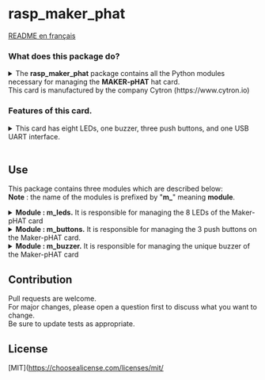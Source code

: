# rasp_maker_phat

[README en français](./FR_README.md)

### What does this package do?
<details>
<summary>The <b>rasp_maker_phat</b> package contains all the Python modules necessary for managing the <b>MAKER-pHAT</b> hat card.<br>This card is manufactured by the company Cytron (https://www.cytron.io)</summary><br>           
   
Example of assemblies on modules Raspberry Pi 3B+ ou Pi Zero.<br><br>

![](./maker-pHat-card-monted.png )

</details>


### Features of this card.
<details>
<summary>This card has eight LEDs, one buzzer, three push buttons, and one USB UART interface.<br><br></summary>

>- Its size is the same as that of a Raspberry Pi Zero module. It integrates perfectly with the Pi Zero SBC type series<br>
(SBC :single-board computer)<br>
>- It is also compatible with Raspberry Pi sizes: <br>
>   - Standard size : 3B/3B+/4B1GB/4B2GB/4B4GB<br>
>   - Medium size: 3A+<br>
>   - Small size: Pi Zero/W/WH..<br>
>- Its pinout is fully compatible with the GPIO Bus of Raspberry modules.
>- The 8 LEDs are selectable via the pins  GPIO (17, 18, 27, 22, 25, 12, 13, 19) in BCM mode.<br>
>- The three push buttons are programmable via the pins GPIO (21,19,20) in BCM mode. <br>
>- The Buzzer can be activated on the pin (GPIO 26)  in BCM mode.<br>
>- The GPIO pins assigned to each functionality are clearly identified (screen printed) on the printed circuit.<br>Including SPI, UART, I2C, 5V, 3.3V, et GND.<br>
>- Its USB input acts as a power input and UART ports..
>- Its USB input voltage is 5v. The source can be a PC, a power bank or an AC adapter.<br>
    It can also be powered by the 5V BUS of the Raspberry Pi module.

 <br><br>
**For more information, consult the manufacturer's website** [CyTRON](https://www.cytron.io/c-raspberry-pi-hat#/-c616/cytron-m11/sort=p.number_sales/order=DESC/limit=20/minPrice=/maxPrice=)<br><br>


![](/Documents/EN_Maker-pHAT_Overview.png)


</details>

## Use

This package contains three modules which are described below:
<br>**Note** : the name of the modules is prefixed by "**m_**" meaning **module**.

<details>
<summary><b>Module : m_leds.</b> It is responsible for managing the 8 LEDs of the Maker-pHAT card</summary><br>

>  <details>
>  <summary><b>Methodes</b> :</summary><br> 
>
>>  <details>
>>  <summary><b>flash( led_n , tempo = 1.0 )</b></summary><br>
>>
>>>-  **AIM** : The LED concerned goes to the <b>ON</b> state, then <b>tempo</b> second later goes to the <b>OFF</b> state.<br><br>
>>>-  **PARAMETER** :
>>>    - **led_n** : LED index.
>>>      -  int [0, 7] 
>>>      -  led_n = 0 for the LED on the far right of the Maker-pHAT board.
>>>      -  led_n = 7 for the LED on the far left of the Maker-pHAT board.<br><br>
>>>    - **tempo** : float, ]0, oo[
>>>      -  Time (in seconds) during which the Led 'n' will be **ON**. After this time it goes to the **OFF** state.<br>
>>>         By default **tempo** = 1.0 seconds<br><br>   
>>  </details>
>>
>>  <details>
>>  <summary><b>flash_mask(mask = 0xFF, tempo = 1.0)</b></summary><br>    
>>
>>>-  **AIM** : The LED(s) concerned set **ON** ,  then after the tempo has elapsed,  the same LEDs set **OFF**<br><br>
>>>-  **PARAMETER** :   
>>>    - **mask** : 8-bit mask, each bit is associated with an LED.
>>>      -  int [0x00, 0xFF] 
>>>      -  mask = 0x01 is associated with the LED located on the far right of the Maker-pHAT card.
>>>      -  mask = 0x80 is associated with the LED located on the far left of the Maker-pHAT card.
>>>      -  mask = 0b01010101 = 0x55 is associated with the index LEDS {6, 4, 2, 0}
>>>      -  mask = 0xFF is associated with the index LEDS {7, 6, 5, 4, 3, 2, 1, 0}<br><br>
>>>    - **tempo** : float, ]0, oo[
>>>      -  Time (in seconds) during which the Led 'n' will be **ON**. After this time it goes to the **OFF** state.<br>
>>>         By default **tempo** = 1.0 seconds<br><br>   
>>  </details>
>>
>>  <details>
>>  <summary><b>set_on_leds( mask = 0x00)</b></summary><br>    
>>
>>>-  **AIM** : The LED(s) concerned set **ON**.</b></b>
>>>-  **PARAMETER** :   
>>>    - **mask** : 8-bit mask, each bit is associated with an LED.
>>>      -  int [0x00, 0xFF] 
>>>      -  mask = 0x01 is associated with the LED located on the far right of the Maker-pHAT card.
>>>      -  mask = 0x80 is associated with the LED located on the far left of the Maker-pHAT card.
>>>      -  mask = 0b01010101 = 0x55 is associated with the index LEDS {6, 4, 2, 0}
>>>      -  mask = 0xFF is associated with the index LEDS {7, 6, 5, 4, 3, 2, 1, 0}<br><br>
>>>      -  **NOTE 1**: if mask = 0x00 then the state of the 8 LEDs will not be modified.
>>>      -  **NOTE 2**: if an LED affected by the mask is in the **ON** state, then the state remains at **ON**.
>>  </details>
>>
>>  <details>
>>  <summary><b>set_off_leds( mask = 0x00)</b></summary><br>    
>>
>>>-  **AIM** : The LED(s) concerned set **OFF**.</b></b>
>>>-  **PARAMETER** :     
>>>    - **mask** : 8-bit mask, each bit is associated with an LED.
>>>      -  int [0x00, 0xFF] 
>>>      -  mask = 0x01 is associated with the LED located on the far right of the Maker-pHAT card.
>>>      -  mask = 0x80 is associated with the LED located on the far left of the Maker-pHAT card.
>>>      -  mask = 0b01010101 = 0x55 is associated with the index LEDS {6, 4, 2, 0}
>>>      -  mask = 0xFF is associated with the index LEDS {7, 6, 5, 4, 3, 2, 1, 0}<br><br>
>>>      -  **NOTE 1**: if mask = 0x00 then the state of the 8 LEDs will not be modified.
>>>      -  **NOTE 2**: if an LED affected by the mask is in the **OFF** state, then the state remains at **OFF**.
>>  </details>
>>
>>  <details>
>>  <summary><b>Code example</b></summary><br>  
>>
>>>  ```python
>>>  from rasp_maker_phat import m_leds as leds
>>>  
>>>  # Class instantiation
>>>  leds = leds.Leds()
>>>  
>>>  # Turns on Led #2 for one second (default) then turns on Led #5 for 0.3 seconds.
>>>  leds.flash( 2 )
>>>  leds.flash( 2, 0.3 )
>>>  
>>>  # Turn off all the LEDs then turn on only the odd index LEDs.
>>>  leds.set_off_leds( x0FF )
>>>  leds.set_on_leds( x055 )
>>>  
>>>  # Turn off all LEDs, then turn on all odd LEDs for 1.5 seconds
>>>  # then turn on all even LEDs for 2.6 seconds
>>>  leds.set_off_leds( x0FF )
>>>  leds.flash_mask( x055, 1.5 )
>>>  leds.flash_mask( x0AA, 2.6 )
>>>  ``` 
>>  </details>
>>
>>  `_______________________________________________________________________________`
>  </details>
</details>

<details>
<summary><b>Module : m_buttons.</b> It is responsible for managing the 3 push buttons on the Maker-pHAT card.</summary><br>

>   <details>
>      <summary><b>Getters</b> :</summary> 
>      <br>
>
>>-   **list_of_switch_pins**<br>
>>        return the list of BCM references of the 3 pins associated with the 3 switchs name screen printed of the Maker_pHAT card.<br>
>>-   **list_of_switch_names**<br>
>>        return list of switch names which are screen printed on the maker-pHAT card.<br>
>>-   **dico_switch_name_to_pin_code**<br>
>>        return the dictionary of couples (switch_name, pin_code) where switch_name is the key.<br>
>>-   **dico_pin_code_to_switch_name**<br>
>>        return the dictionary of couples (pin_code, switch_name) where code_pin is the key.<br>
>   </details>
>
>   <details>
>   <summary><b>Methodes</b> :</summary><br>
>
>>  <details>
>>  <summary><b>logical_state_pins (list_of_switch_name)</b> :</summary><br>  
>> 
>>>-  **AIM**<br>
>>>     Returns the logical state of the three switches in the form of a dictionary of three pairs **<Key, value>**.<br>
>>>     Where **Key** is the switch name, and **value** is the **logical state of the pin** associated with the switch.<br>
>>>     The dictionary contains as many pairs as valid and different switch names requested in the input parameter.<br><br>
>>>- **PARAMETER**
>>>   -  **list_of_switch_name** : 
>>>         -   What data types are allowed or prohibited for the input parameter.<br>
>>>              -   is **str**   : In this case, only one switch name is allowed. It will then be either **"sw1"** or **"sw2"** or **"sw3"**..<br>
>>>              -   is **tuple** : **NOT ALLOWED**.<br>
>>>              -   is **list**  : In this case this list must contain one or more switch names among : **"sw1"** and/or **"sw2"** and/or **"sw3"**.<br>
>>>                                 The order does not matter and accidental repetition of a name has no consequences..<br><br>
>>>        -    **Reminder** : <br>
>>>               -   Be careful when using the print statement.<br>
>>>                   Don't forget to alternate between double quotes and single quotes.<br>
>>>                   ```
>>>                   print( f"states are { x.logical_state_pins( ['sw1', 'sw3'] ) } " )
>>>                   print( f'states are { x.logical_state_pins( ["sw1", "sw3"] ) } ' )
>>>                   ```
>>>        -    **Warning** : <br>
>>>              -   If the switch name is not among **"sw1"** or **"sw2"** or **"sw3"** Then a **KeyError** will be raised.<br>
>>>                  Intercepting and handling this error is the responsibility of the user.<br><br>
>>>- **RETURN**<br>
>>>    -  The logical state of a pin takes three forms
>>>         -    String **"ON"**  which means *the switch is in the pressed state*.<br>
>>>         -    String **"OFF"** which means *the switch is in the released state*.<br>
>>>         -    **None**  which means *the switch has not been initialized*, the request has no meaning.<br><br>
>>>    -  examples of allowed syntax
>>>
>>>         -    input is a string.<br> 
>>>              ```
>>>              logical_state_pins( "sw1" ) -->  { "sw1": "ON" }
>>>              logical_state_pins( "sw2" ) -->  { "sw2": None }
>>>              ```
>>>         -    input is a Liste. 
>>>              ```
>>>              logical_state_pins( ["sw3"] ) -->  { "sw3":"OFF" } 
>>>              logical_state_pins( ["sw1", "sw2", "sw3"] ) -->  { "sw1":"ON", "sw2": None, "sw3":"OFF" }
>>>              ```
>>  </details>
>>
>>  <details>
>>  <summary><b>add_event_detect_switch(  switch_name, trigger = GPIO.FALLING, callback = empty , bouncetime = 50)</b> :</summary><br>
>>
>>>-  **AIM**<br>
>>>     Creates a thread that monitors actions performed on switch (**switch_name**) of the Maker-pHat board.<br>
>>>     The action (**trigger**) will consist of pressing or releasing or both.<br>
>>>     As soon as the action appears, the thread will call the function (**callback**) which will process the action on the switch.<br><br>
>>>- **PARAMETERS**
>>>   -  **switch_name** : str in set "**sw1**", "**sw2**", "**sw3**" .<br>
>>>       - This is the name of the switch of the Maker-pHat board that will be monitored by the thread.<br><br>
>>>   -  **trigger** : indicates on which edge of the signal the processing will be triggered.
>>>       - int only three  possible values [GPIO.FALLING (press), GPIO.RISING (release) , GPIO.BOTH (press or realease] 
>>>       - All actions on a switch will trigger processing either on the rising edge of the signal, or on the falling edge, or both.<br>
>>>         In the latter case the processing will be triggered twice.<br><br>
>>>   - **callback** : this parameter is the name of the function that will be called by the thread to process the event.<br>
>>>      - The default name is **empty**.<br>
>>>        It is a function internal to the class, and this function does nothing (pass).
>>>      - If you do not redefine the callback setting, a tread will still be created.<br>
>>>        When an event occurs, the **empty** function will be called but will produce no effect.<br>
>>>      - **Warning** :<br>
>>>        The name of the processing function is not a string.<br>
>>>        Therefore, it should not be written in quotes or double quotes, as strings usually are.
>>>        <br><br>
>>>   - **bouncetime** : time required to stabilize the state of the push button.
>>>      - int [0,oo[.<br>
>>>      - The unit is milliseconds. By default, its value is set to 5O ms. <br>
>>>      - **Reducing** this value risks making the treatment behavior unstable.<br>
>>>        There is a risk that for a single action the processing will then be launched several times in succession.<br>
>>>      - **Increasing** this value delays the processing of the push button action.<br><br>  
>>  </details>
>>  
>>  <details>
>>  <summary><b>cleanup (switch_names = None)</b> :</summary> 
>>  <br>
>>     
>>>-  **AIM**<br>
>>>       -  The switch(es) mentioned in the parameter (switch_names) will result in:
>>>           - The deactivation of each of the pins associated with these switches.
>>>           - Putting pins in an electrical state which does not entail any risk of destruction of the Raspberry card
>>>           - Stopping and destroying the threads concerned.
>>>       - After this command, all actions on the switches concerned will no longer have any effect..<br><br>
>>>-  **PARAMETER**<br>
>>>       -  **switch_name** : Several writings and types are possible.<br><br>
>>>           - If this parameter is not specified, then its default value will be **None**<br>
>>>             In this case the three switches **sw1**" and "**sw2**" and "**sw3**" will be cleaned.<br>
>>>             After this command, any actions on any switches of the Maker-pHAT card will have no effect.<br><br>
>>>           - str **sw1**" or "**sw2**" or "**sw3**". Only one switch name at a time will be cleaned.<br><br>
>>>           - List or Tuple must contain only the terms **"sw1"** and/or **"sw2"** and/or **"sw3"**<br>
>>>             **Remark**<br>
>>>                -   Writing [ "sw1", "sw2", "sw3" ] is equivalent to not entering a value for this parameter (None case).<br>
>>>                -   The order of the switch names in the list does not matter.<br>
>>>                -   An accidental repetition of a switch name has no consequences.<br>
>>>                    At the first occurrence of the switch name, it will be cleaned.<br><br>
>>  </details>
>>
>>  <details>
>>  <summary><b>Details about writing callback functions</b> :</summary> 
>>  <br>
>>
>>> <details>
>>> <summary><b>how many formats are allowed ? :</b> :</summary> 
>>> <br>
>>> 
>>>   
>>>>  ```python
>>>>  # First possible format
>>>>  # args is a tuple always contains only one element.
>>>>  # This element is the code BCM of the pin causing the event, and **args[0]** is the value of this pin code.
>>>>  def your_function_name(*args):
>>>>      pin_code = args[0]
>>>>      your code
>>>>  
>>>>  # Second possible format
>>>>  # pin_code is the code BCM of the pin causing the event
>>>>  def your_function_name(pin_code):
>>>>      your code
>>>>  ```
>>> </details>
>>>
>>> <details>
>>> <summary><b>how many callback functions should we create ? :</b> :</summary> 
>>> <br>
>>>>     
>>>>  ```python
>>>>  # FIRST POSSIBILIY
>>>>  #    One function per switch you want to monitor, for exemple sw1 and sw3
>>>>  #    In this case the input parameter is unimportant since it is known in advance, but
>>>>  #    the format of this parameter must be indicated even if it will not be used in your code
>>>>  
>>>>  def name_of_your_SW1_callback_function(chosen_parameter_format):
>>>>      your code to process the sw1 switch
>>>>  
>>>>  def name_of_your_SW3_callback_function(chosen_parameter_format):
>>>>      your code to process the sw3 switch
>>>>  #-----------------------------------------------------------
>>>>  
>>>>  # SECOND POSSIBILIY
>>>>  #     Only one function common to all switches.
>>>>  #     It is your code which will adapt the processing according to the input parameter, whatever its format
>>>>  def name_of_your_COMMON_callback_function(pin_code) :
>>>>      if pin_code == PIN_CODE_SW1 :
>>>>         your code for switch sw1
>>>>  
>>>>      elif pin_code == PIN_CODE_SW2 :
>>>>         your code for switch sw2
>>>>  
>>>>      elif pin_code == PIN_CODE_SW3 :
>>>>         your code for switch sw3
>>>>  
>>>>      else :
>>>>         your code for Error (normally this case is impossible)
>>>>  ```
>>> </details>
>>>
>>> <details>
>>> <summary><b>How to process events in the case where trigger == GPIO.BOTH ? :</b> :</summary> 
>>> <br>
>>>   
>>>>   You will not get any information about the action on the switch.<br>
>>>>   Is this a press or a release of the switch? Impossible to know.<br>
>>>>   The input parameter of your callback function will not contain this information, it will only contain the pin code.
>>>>   <br>
>>>>
>>>>  ```python
>>>>  
>>>>  # SIMPLEST CASE
>>>>  #    You do not care whether the triggering of the call is due to a pressing or releasing action on the switch.
>>>>  #    For exemple on sw1 switch, and regardless of the type of triggering event
>>>>  
>>>>  def name_of_your_BOTH_callback_function_on_SW1(chosen_parameter_format):
>>>>      x.your code for switch sw1 
>>>>  
>>>>  #-----------------------------------------------------------
>>>>  
>>>>  
>>>>  
>>>>  # SLIGHTLY LESS SIMPLE CASE
>>>>  #    Depending on the logical state of the switch you select the processing planned for the appropriate type of event
>>>>  
>>>>  def name_of_your_BOTH_callback_function_on_SW1(chosen_parameter_format):
>>>>      if x.logical_state_pins( 'sw1' ) == "ON"  :
>>>>          x.your code for switch sw1 on FALLING edge
>>>>
>>>>      elif x.logical_state_pins( 'sw1' ) == "OFF" :
>>>>          x.your code for switch sw1 on RISING edge   
>>>>
>>>>      else :  # None case but it is imposible
>>>>          pass
>>>>  
>>>>  #-----------------------------------------------------------
>>>>  
>>>>  
>>>>     
>>>>  # MORE COMPLEX CASE
>>>>  #     You must use two callback functions
>>>>  #     -- One for the action of pressing the switch. 
>>>>  #     -- Another when the action disappears.
>>>>  #     The principle is that each callback function deactivates itself and activates the opposite callback function.
>>>>  #     These are two mirror functions
>>>>  #
>>>>  #     Exemple for the switch sw3 (inst_button)
>>>>  
>>>>  inst_buttons = buttons.Buttons()
>>>>  
>>>>  def name_of_your_FALLING_callback_function_SW3(pin_code) :
>>>>      # you deactivate the callback function processing the FALLING trigger, and activate the callback function processing the RISING trigger
>>>>      # The Buttons class allows you to do this in a single command
>>>>      inst_buttons.add_event_detect_switch(  "sw3", GPIO.RISING, name_of_your_RISING_callback_function_SW3 )
>>>>  
>>>>      # your specific code for FALLING event start here
>>>>      your code ....
>>>>  
>>>>  
>>>>  def name_of_your_RISING_callback_function_SW3(pin_code) :
>>>>      # you deactivate the callback function processing the RISING trigger, and activate the callback function processing the FALLING trigger
>>>>      # The Buttons class allows you to do this in a single command
>>>>      inst_buttons.add_event_detect_switch( "sw3", GPIO.FALLING, name_of_your_FALLING_callback_function_SW3)
>>>>  
>>>>      # your specific code for RISING event start here
>>>>      your code  ....     
>>>>  ```
>>>>  </details>
>>>> 
>>>  </details>
>>>  
>>>  <details>
>>>  <summary><b>Code example</b></summary> 
>>>  <br>  
>>>     
>>>>  ```python
>>>>    buts = Buttons()
>>>>
>>>>    # Declaration of event processing functions (callback function)
>>>>    def test_button_sw1(*args):
>>>>        print(f"here sw1 processing, args : {args}" )
>>>>
>>>>    def test_button_sw2(*args):
>>>>        print(f"here sw2 processing, args[0] : {args[0]}" )
>>>>
>>>>    def test_button_sw3(pin_code):
>>>>        print(f"here sw3 processing, pin_code : {pin_code}" )
>>>>
>>>>    def common_test_button_switch(pin_code):
>>>>        print(f"COMMON processing : Event on pin_code {pin_code}")
>>>>
>>>>    def rising_event_detected_on_sw1(pin_code):
>>>>        buts.add_event_detect_switch("sw1", GPIO.FALLING, falling_event_detected_on_sw1)
>>>>        print(f"States : {buts.logical_state_pins('sw1')}")
>>>>        print(f"rising_event  : pin {pin_code}" )
>>>>
>>>>    def falling_event_detected_on_sw1(pin_code ):
>>>>        buts.add_event_detect_switch("sw1", GPIO.RISING, rising_event_detected_on_sw1)
>>>>        print(f"States : {buts.logical_state_pins('sw1')}")
>>>>        print(f"falling_event : pin {pin_code}" )
>>>>
>>>>
>>>>
>>>>    # Assignment of treads monitoring events occurring on each switch
>>>>    # Each switch has its own callback function.
>>>>    buts.add_event_detect_switch("sw1", GPIO.FALLING, test_button_sw1)
>>>>    buts.add_event_detect_switch("sw2", GPIO.RISING , test_button_sw2)
>>>>    buts.add_event_detect_switch("sw3", GPIO.BOTH   , test_button_sw3)
>>>>
>>>>
>>>>    print("\nYou can now push the button to test them FALLING, RISING, BOTH" )
>>>>    time.sleep(7)
>>>>
>>>>    # Reassign threads monitoring events occurring on each switch
>>>>    # All switches have the same callback function.
>>>>    buts.add_event_detect_switch("sw1", GPIO.FALLING, common_test_button_switch)
>>>>    buts.add_event_detect_switch("sw2", GPIO.RISING , common_test_button_switch)
>>>>    buts.add_event_detect_switch("sw3", GPIO.BOTH   , common_test_button_switch)
>>>>    print("\nYou can now push the button to test them with the same callback function")
>>>>    time.sleep(7)
>>>>
>>>>    # Now we deactivate all switches
>>>>    print("\nCleanup all switch. Now no more reaction from the switches")
>>>>    print(f"states befor cleanup : {buts.logical_state_pins(buts.list_of_switch_names)}")
>>>>    buts.cleanup(  )
>>>>    print(f"states after cleanup : {buts.logical_state_pins(buts.list_of_switch_names)}")
>>>>    time.sleep(4)
>>>>
>>>>    # Only callback function of sw1 is activated t_detect_switch/
>>>>    print("\nOnly switch SW1 is re-activated. with BOTH trigger. The callback function will be twice callet. Test  it" )
>>>>    print(f"States befor add_event_detect_switch : {buts.logical_state_pins(buts.list_of_switch_names)}")
>>>>    buts.add_event_detect_switch("sw1", GPIO.BOTH, test_button_sw1)
>>>>    print(f"States after add_event_detect_switch : {buts.logical_state_pins(buts.list_of_switch_names)}")
>>>>    time.sleep(4)
>>>>
>>>>    # To detect front up and front down
>>>>    buts.add_event_detect_switch("sw1", GPIO.FALLING, falling_event_detected_on_sw1)
>>>>    print("\nFinally we simulate the BOTH trigger with two callback functions on the sw1")
>>>>    time.sleep(7)
>>>>    print()
>>>>
>>>>  ```
>>>  </details>
>>>
>>>`_______________________________________________________________________________`
>>  </details>
>
>  </details>

<details>   
<summary><b>Module  : m_buzzer.</b> It is responsible for managing the unique buzzer of the Maker-pHAT card</summary><br>
   
>  <details>
>  <summary><b>Methodes</b> :</summary><br> 
>
>>  <details>
>>  <summary><b>beep (beep_duration = 1.0)</b> :</summary><br>
>>
>>>-  **AIM** :  For a time expressed in seconds, the buzzer emits a sound.<br><br>
>>>-  **PARAMETERS**
>>>      -  **beep_duration** : float in ]0, oo[.<br>
>>>      -  Unit seconds
>>>      -  Default value 1 second.
>>  </details> 
>>
>>  <details>
>>  <summary><b>beep_repeat (number_cycles = 2, beep_duration = 1.0, noiseless_duration = 1.0 )</b> :</summary><br>
>>
>>>-  **AIM**<br>
>>>     Buzzer beeps number_cycles times, and a cycle starts with a beep.<br>
>>>     The buzzer emits a sound for beep_duration seconds and remains silent for noiseless_duration seconds each cycle.<br><br>
>>>- **PARAMETERS**
>>>   -  **number_cycles** : Number of cycle repetitions (beep-silent).<br>
>>>       - int in  [2, 3, .. oo[.<br> 
>>>       - Expressed in seconds <br>
>>>      -  Default value 2.<br><br>
>>>   -  **beep_duration** : Time during which the buzzer emits a sound.<br>
>>>      -  float in ]0, oo[.<br>
>>>      -  Expressed in seconds.<br>
>>>      -  Default value 1.0 second.<br><br>
>>>   -  **noiseless_duration** : Time during which the buzzer remains silent.<br>
>>>      -  float in ]0, oo[.<br>
>>>      -  Expressed in seconds <br>
>>>      -  Default value 1.0 second.<br><br>
>>  </details> 
>>   
>>   <details>
>>   <summary><b>Code Exemple</b> :</summary><br>
>>
>>>  ```python
>>>  from rasp_maker_phat import m_buzzer as mb
>>> 
>>>  
>>>  #create the buz obj from the Buzzer class
>>>  buz = mb.Buzzer()
>>>
>>>  # Buzzer on for one second (default)
>>>  buz.beep()
>>>  time.sleep(1)  # Pause before trying another beep time value
>>>
>>>  # Buzzer on for 0.2 seconds
>>>  buz.beep(0.2)
>>>  time.sleep(1)  # Pause before trying a cycle
>>>
>>>  # Cyclic operation of the buzzer
>>>  # Cycle: ON for 0.1 seconds and OFF for 0.2 seconds.
>>>  # This cycle is repeated 5 times
>>>  buz.beep_repeat(5, 0.1, 0.2)
>>>  ```
>>>
>>>`_______________________________________________________________________________`   
>>  </details>
>  </details>
</details>
 
## Contribution
Pull requests are welcome.<br>
For major changes, please open a question first to discuss what you want to change.<br>
Be sure to update tests as appropriate.<br>

## License

[MIT](https://choosealicense.com/licenses/mit/


